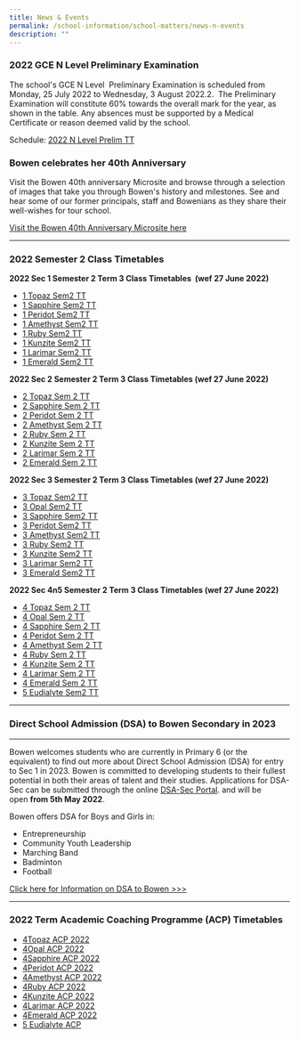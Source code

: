```yaml
---
title: News & Events
permalink: /school-information/school-matters/news-n-events
description: ""
---
```

### 2022 GCE N Level Preliminary Examination

The school's GCE N Level  Preliminary Examination is scheduled from Monday, 25 July 2022 to Wednesday, 3 August 2022.2.  The Preliminary Examination will constitute 60% towards the overall mark for the year, as shown in the table. Any absences must be supported by a Medical Certificate or reason deemed valid by the school.

Schedule:
[2022 N Level Prelim TT](/files/2022%20N%20Level%20Prelim%20TT.pdf)

### Bowen celebrates her 40th Anniversary


Visit the Bowen 40th anniversary Microsite and browse through a selection of images that take you through Bowen's history and milestones. See and hear some of our former principals, staff and Bowenians as they share their well-wishes for tour school.

  

[Visit the Bowen 40th Anniversary Microsite here ](https://sites.google.com/moe.edu.sg/bowensec40)

----
### 2022 Semester 2 Class Timetables
**2022 Sec 1 Semester 2 Term 3 Class Timetables  (wef 27 June 2022)**

* [1 Topaz Sem2 TT](/files/2022%20SEM2%20S1T%20TT%20V1.pdf)
* [1 Sapphire Sem2 TT](/files/2022%20SEM2%20S1S%20TT%20V1.pdf)
* [1 Peridot Sem2 TT](/files/2022%20SEM2%20S1P%20TT%20V1.pdf)
* [1 Amethyst Sem2 TT](/files/2022%20SEM2%20S1A%20TT%20V1.pdf)
* [1 Ruby Sem2 TT](/files/2022%20SEM2%20S1R%20TT%20V1.pdf)
* [1 Kunzite Sem2 TT](/files/2022%20SEM2%20S1K%20TT%20V1.pdf)
* [1 Larimar Sem2 TT](/files/2022%20SEM2%20S1L%20TT%20V1.pdf)
* [1 Emerald Sem2 TT](/files/2022%20SEM2%20S1E%20TT%20V1.pdf)

**2022 Sec 2 Semester 2 Term 3 Class Timetables (wef 27 June 2022)**

* [2 Topaz Sem 2 TT](/files/2022%20SEM2%20S2T%20TT%20V1.pdf)
* [2 Sapphire Sem 2 TT](/files/2022%20SEM2%20S2S%20TT%20V1.pdf)
* [2 Peridot Sem 2 TT](/files/2022%20SEM2%20S2P%20TT%20V1.pdf)
* [2 Amethyst Sem 2 TT](/files/2022%20SEM2%20S2A%20TT%20V1.pdf)
* [2 Ruby Sem 2 TT](/files/2022%20SEM2%20S2R%20TT%20V1.pdf)
* [2 Kunzite Sem 2 TT](/files/2022%20SEM2%20S2K%20TT%20V1.pdf)
* [2 Larimar Sem 2 TT](/files/2022%20SEM2%20S2L%20TT%20V1.pdf)
* [2 Emerald Sem 2 TT](/files/2022%20SEM2%20S2E%20TT%20V1.pdf)

**2022 Sec 3 Semester 2 Term 3 Class Timetables (wef 27 June 2022)**

* [3 Topaz Sem2 TT](/files/2022%20SEM2%20S3T%20TT%20V1.pdf)
* [3 Opal Sem2 TT](/files/2022%20SEM2%20S3O%20TT%20V1.pdf)
* [3 Sapphire Sem2 TT](/files/2022%20SEM2%20S3S%20TT%20V1.pdf)
* [3 Peridot Sem2 TT](/files/2022%20SEM2%20S3P%20TT%20V1.pdf)
* [3 Amethyst Sem2 TT](/files/2022%20SEM2%20S3A%20TT%20V1.pdf)
* [3 Ruby Sem2 TT](/files/2022%20SEM2%20S3R%20TT%20V1.pdf)
* [3 Kunzite Sem2 TT](/files/2022%20SEM2%20S3K%20TT%20V1.pdf)
* [3 Larimar Sem2 TT](/files/2022%20SEM2%20S3L%20TT%20V1.pdf)
* [3 Emerald Sem2 TT](/files/2022%20SEM2%20S3E%20TT%20V1.pdf)

**2022 Sec 4n5 Semester 2 Term 3 Class Timetables (wef 27 June 2022)**

* [ 4 Topaz Sem 2 TT](/files/2022%20SEM2%20S4T%20TT%20V1.pdf)
* [ 4 Opal Sem 2 TT](/files/2022%20SEM2%20S4O%20TT%20V1.pdf)
* [ 4 Sapphire Sem 2 TT](/files/2022%20SEM2%20S4S%20TT%20V1.pdf)
* [ 4 Peridot Sem 2 TT](/files/2022%20SEM2%20S4P%20TT%20V1.pdf)
* [ 4 Amethyst Sem 2 TT](/files/2022%20SEM2%20S4A%20TT%20V1.pdf)
* [ 4 Ruby Sem 2 TT](/files/2022%20SEM2%20S4R%20TT%20V1.pdf)
* [ 4 Kunzite Sem 2 TT](/files/2022%20SEM2%20S4K%20TT%20V1.pdf)
* [ 4 Larimar Sem 2 TT](/files/2022%20SEM2%20S4L%20TT%20V1.pdf)
* [ 4 Emerald Sem 2 TT](/files/2022%20SEM2%20S4E%20TT%20V1.pdf)
* [5 Eudialyte Sem2 TT](/files/2022%20SEM2%20S5E%20TT%20V1.pdf)

------

### Direct School Admission (DSA) to Bowen Secondary in 2023
--------------------------------------------------------

Bowen welcomes students who are currently in Primary 6 (or the equivalent) to find out more about Direct School Admission (DSA) for entry to Sec 1 in 2023. Bowen is committed to developing students to their fullest potential in both their areas of talent and their studies. Applications for DSA-Sec can be submitted through the online [DSA-Sec Portal](https://www.moe.gov.sg/dsa-sec). and will be open **from 5th May 2022**.

Bowen offers DSA for Boys and Girls in:   

*   Entrepreneurship
*   Community Youth Leadership
*   Marching Band
*   Badminton
*   Football

[Click here for Information on DSA to Bowen >>>](https://moe-bowensec-staging.netlify.app//signature-programmes/direct-school-admission-1)

-----

### 2022 Term Academic Coaching Programme (ACP) Timetables

* [4Topaz ACP 2022](/files/4T%20ACP%202022.pdf)
* [4Opal ACP 2022](/files/4O%20ACP%202022.pdf)
* [4Sapphire ACP 2022](/files/4S%20ACP%202022.pdf)
* [4Peridot ACP 2022](/files/4P%20ACP%202022.pdf)
* [4Amethyst ACP 2022](/files/4A%20ACP%202022.pdf)
* [4Ruby ACP 2022](/files/4R%20ACP%202022.pdf)
* [4Kunzite ACP 2022](/files/4K%20ACP%202022.pdf)
* [4Larimar ACP 2022](/files/4L%20ACP%202022.pdf)
* [4Emerald ACP 2022](/files/4E%20ACP%202022.pdf)
* [5 Eudialyte ACP](/files/5E%20ACP%202022.pdf)
